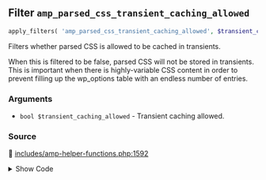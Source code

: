 ## Filter `amp_parsed_css_transient_caching_allowed`

```php
apply_filters( 'amp_parsed_css_transient_caching_allowed', $transient_caching_allowed );
```

Filters whether parsed CSS is allowed to be cached in transients.

When this is filtered to be false, parsed CSS will not be stored in transients. This is important when there is highly-variable CSS content in order to prevent filling up the wp_options table with an endless number of entries.

### Arguments

* `bool $transient_caching_allowed` - Transient caching allowed.

### Source

:link: [includes/amp-helper-functions.php:1592](/includes/amp-helper-functions.php#L1592)

<details>
<summary>Show Code</summary>

```php
$sanitizers['AMP_Style_Sanitizer']['allow_transient_caching'] = apply_filters( 'amp_parsed_css_transient_caching_allowed', true );
```

</details>
